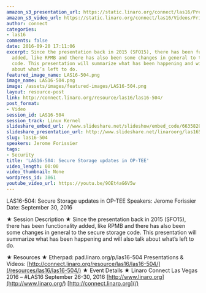 ```yaml
---
amazon_s3_presentation_url: https://static.linaro.org/connect/las16/Presentations/Friday/LAS16-504%20-%20Secure%20Storage%20updates%20in%20OP-TEE.pdf
amazon_s3_video_url: https://static.linaro.org/connect/las16/Videos/Friday/LAS16-504%20Secure%20Storage%20updates%20in%20OP-TEE.mp4
author: connect
categories:
- las16
comments: false
date: 2016-09-20 17:11:06
excerpt: Since the presentation back in 2015 (SFO15), there has been functionality
  added, like RPMB and there has also been some changes in general to the secure storage
  code. This presentation will summarize what has been happening and will also talk
  about what’s left to do.
featured_image_name: LAS16-504.png
image_name: LAS16-504.png
image: /assets/images/featured-images/LAS16-504.png
layout: resource-post
link: http://connect.linaro.org/resource/las16/las16-504/
post_format:
- Video
session_id: LAS16-504
session_track: Linux Kernel
slideshare_embed_url: //www.slideshare.net/slideshow/embed_code/66358205
slideshare_presentation_url: http://www.slideshare.net/linaroorg/las16504-secure-storage-updates-in-optee
slug: las16-504
speakers: Jerome Forissier
tags:
- Security
title: 'LAS16-504: Secure Storage updates in OP-TEE'
video_length: 00:00
video_thumbnail: None
wordpress_id: 3861
youtube_video_url: https://youtu.be/9OEt4aG6V5w
---
```


LAS16-504: Secure Storage updates in OP-TEE
Speakers: Jerome Forissier
Date: September 30, 2016

★ Session Description ★
Since the presentation back in 2015 (SFO15), there has been functionality added, like RPMB and there has also been some changes in general to the secure storage code. This presentation will summarize what has been happening and will also talk about what’s left to do.

★ Resources ★
Etherpad: pad.linaro.org/p/las16-504
Presentations & Videos: [http://connect.linaro.org/resource/las16/las16-504/](/resources/las16/las16-504/)
★ Event Details ★
Linaro Connect Las Vegas 2016 – #LAS16
September 26-30, 2016
[http://www.linaro.org](http://www.linaro.org/)
[http://connect.linaro.org](/)